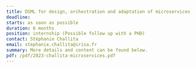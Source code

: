 ```yaml
---
title: DSML for design, orchestration and adaptation of microservices 
deadline: 
starts: as soon as possible
duration: 6 months
position: internship (Possible follow up with a PHD)
contact: Stéphanie Challita
email: stephanie.challita@irisa.fr
summary: More details and content can be found below.
pdf: /pdf/2023-challita-microservices.pdf
---
```


